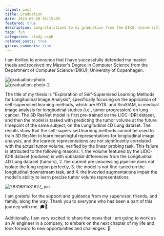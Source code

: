 ```yaml
---
layout: post
title: Graduation
date: 2024-06-28 10:15:00
featured: true
description: Congratulations to my graduation from the DIKU, University of Copenhagen.
tags: fun
categories: study ucph
related_posts: true
giscus_comments: true
---
```


I am thrilled to announce that I have successfully defended my master thesis and received my Master's Degree in Computer Science from the Department of Computer Science (DIKU), University of Copenhagen.

<div class="row mt-3 mb-3">
  <div class="col-sm mt-3 mt-md-0">
	<img src="https://i.imgur.com/akAyC97.jpeg" alt="graduation-photo" class="img-fluid rounded z-depth-1" data-zoomable/>
  </div>
  <div class="col-sm mt-3 mt-md-0">
    <img src="https://i.imgur.com/7Ee4Raf.jpeg" alt="graduation-photo-2" class="img-fluid rounded z-depth-1" data-zoomable>
  </div>
</div>


The title of my thesis is "Exploration of Self-Supervised Learning Methods for Longitudinal Image Analysis", specifically focusing on the application of self-supervised learning methods, which are BYOL and SimSIAM, in medical image analysis for longitudinal studies (i.e., tumor progression) on lung cancer. The 3D ResNet model is first pre-trained on the LIDC-IDRI dataset, and then the model is tasked with predicting the tumor volume at the future timepoint of the same subject, on the Longitudinal 4D Lung dataset. The results show that the self-supervised learning methods cannot be used to train 3D ResNet to learn meaningful representations for longitudinal image analysis, and the learned representations are not significantly correlated with the actual tumor volume, verified by the linear probing task. This failure is attributed to the following reasons: 1. the volume featured by the LIDC-IDRI dataset (nodules) is with substatial differences from the Longitudinal 4D Lung dataset (tumors), 2. the current pre-processing pipeline does not isolate the lung region perfectly, 3. the model is not fine-tuned on the longitudinal downstream task, and 4. the invovled augmentations impair the model's ability to learn precise tumor volume representations.

<div class="row mt-3 mb-3">
    <div class="col-sm mt-3 mt-md-0">
		 <img src="https://i.imgur.com/16tSUKF.png" alt="2831691531627_.pic" class="img-fluid rounded z-depth-1" data-zoomable/>
    </div>
</div>

I am grateful for the support and guidance from my supervisor, friends, and family, along the way. Thank you to everyone who has been a part of this journey with me. 🎓🎉

Additionally, I am very excited to share the news that I am going to work as an AI engineer in a company, to embark on the next chapter of my life and look forward to new opportunities and challenges. 🚀
